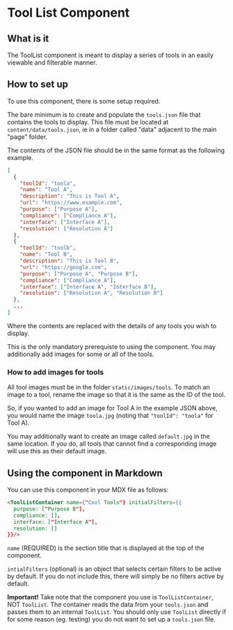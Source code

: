# Tool List Component

## What is it
The ToolList component is meant to display a series of tools in an easily viewable and filterable manner.

## How to set up
To use this component, there is some setup required.

The bare minimum is to create and populate the `tools.json` file that contains the tools to display. This file must be located at `content/data/tools.json`, ie in a folder called "data" adjacent to the main "page" folder.

The contents of the JSON file should be in the same format as the following example.

```json
[
  {
    "toolId": "toola",
    "name": "Tool A",
    "description": "This is Tool A",
    "url": "https://www.example.com",
    "purpose": ["Purpose A"],
    "compliance": ["Compliance A"],
    "interface": ["Interface A"],
    "resolution": ["Resolution A"]
  },
  {
    "toolId": "toolb",
    "name": "Tool B",
    "description": "This is Tool B",
    "url": "https://google.com",
    "purpose": ["Purpose A", "Purpose B"],
    "compliance": ["Compliance A"],
    "interface": ["Interface A", "Interface B"],
    "resolution": ["Resolution A", "Resolution B"]
  },
  ...
]
```
Where the contents are replaced with the details of any tools you wish to display.

This is the only mandatory prerequiste to using the component. You may additionally add images for some or all of the tools.

### How to add images for tools
All tool images must be in the folder `static/images/tools`. To match an image to a tool, rename the image so that it is the same as the ID of the tool.

So, if you wanted to add an image for Tool A in the example JSON above, you would name the image `toola.jpg` (noting that `"toolId": "toola"` for Tool A).

You may additionally want to create an image called `default.jpg` in the same location. If you do, all tools that cannot find a corresponding image will use this as their default image.

## Using the component in Markdown

You can use this component in your MDX file as follows:
```md
<ToolListContainer name={"Cool Tools"} initialFilters={{
  purpose: ["Purpose B"],
  compliance: [],
  interface: ["Interface A"],
  resolution: []
}}/>
```

`name` (REQUIRED) is the section title that is displayed at the top of the component.

`intialFilters` (optional) is an object that selects certain filters to be active by default. If you do not include this, there will simply be no filters active by default.

**Important!** Take note that the component you use is `ToolListContainer`, NOT `ToolList`. The container reads the data from your `tools.json` and passes them to an internal `ToolList`. You should only use `ToolList` directly if for some reason (eg. testing) you do not want to set up a `tools.json` file.
